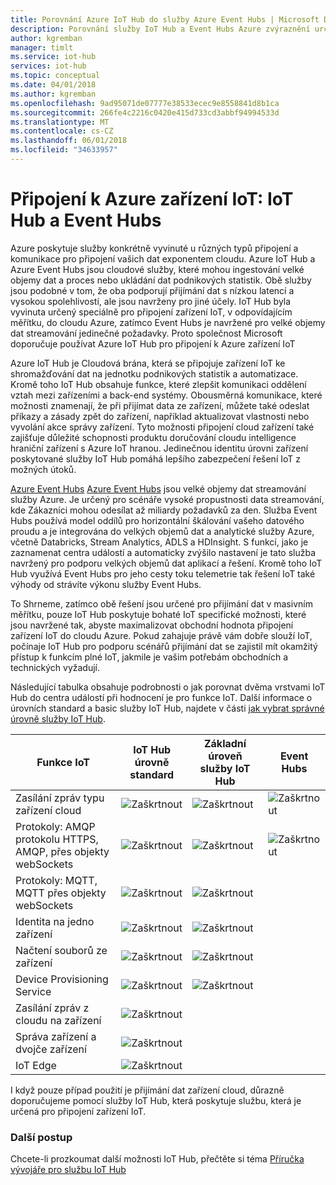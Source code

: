 ```yaml
---
title: Porovnání Azure IoT Hub do služby Azure Event Hubs | Microsoft Docs
description: Porovnání služby IoT Hub a Event Hubs Azure zvýraznění určité rozdíly a případy použití. Porovnání obsahuje podporované protokoly, správu zařízení, monitorování, a nahrávání souborů.
author: kgremban
manager: timlt
ms.service: iot-hub
services: iot-hub
ms.topic: conceptual
ms.date: 04/01/2018
ms.author: kgremban
ms.openlocfilehash: 9ad95071de07777e38533ecec9e8558841d8b1ca
ms.sourcegitcommit: 266fe4c2216c0420e415d733cd3abbf94994533d
ms.translationtype: MT
ms.contentlocale: cs-CZ
ms.lasthandoff: 06/01/2018
ms.locfileid: "34633957"
---
```

# <a name="connecting-iot-devices-to-azure-iot-hub-and-event-hubs"></a>Připojení k Azure zařízení IoT: IoT Hub a Event Hubs

Azure poskytuje služby konkrétně vyvinuté u různých typů připojení a komunikace pro připojení vašich dat exponentem cloudu. Azure IoT Hub a Azure Event Hubs jsou cloudové služby, které mohou ingestování velké objemy dat a proces nebo ukládání dat podnikových statistik. Obě služby jsou podobné v tom, že oba podporují přijímání dat s nízkou latencí a vysokou spolehlivostí, ale jsou navrženy pro jiné účely. IoT Hub byla vyvinuta určený speciálně pro připojení zařízení IoT, v odpovídajícím měřítku, do cloudu Azure, zatímco Event Hubs je navržené pro velké objemy dat streamování jedinečné požadavky. Proto společnost Microsoft doporučuje používat Azure IoT Hub pro připojení k Azure zařízení IoT

Azure IoT Hub je Cloudová brána, která se připojuje zařízení IoT ke shromažďování dat na jednotku podnikových statistik a automatizace. Kromě toho IoT Hub obsahuje funkce, které zlepšit komunikaci oddělení vztah mezi zařízeními a back-end systémy. Obousměrná komunikace, které možnosti znamenají, že při přijímat data ze zařízení, můžete také odeslat příkazy a zásady zpět do zařízení, například aktualizovat vlastnosti nebo vyvolání akce správy zařízení.  Tyto možnosti připojení cloud zařízení také zajišťuje důležité schopnosti produktu doručování cloudu intelligence hraniční zařízení s Azure IoT hranou. Jedinečnou identitu úrovni zařízení poskytované služby IoT Hub pomáhá lepšího zabezpečení řešení IoT z možných útoků. 

[Azure Event Hubs] [ Azure Event Hubs] jsou velké objemy dat streamování služby Azure. Je určený pro scénáře vysoké propustnosti data streamování, kde Zákazníci mohou odesílat až miliardy požadavků za den. Služba Event Hubs používá model oddílů pro horizontální škálování vašeho datového proudu a je integrována do velkých objemů dat a analytické služby Azure, včetně Databricks, Stream Analytics, ADLS a HDInsight. S funkcí, jako je zaznamenat centra událostí a automaticky zvýšilo nastavení je tato služba navržený pro podporu velkých objemů dat aplikací a řešení. Kromě toho IoT Hub využívá Event Hubs pro jeho cesty toku telemetrie tak řešení IoT také výhody od strávíte výkonu služby Event Hubs.

To Shrneme, zatímco obě řešení jsou určené pro přijímání dat v masivním měřítku, pouze IoT Hub poskytuje bohaté IoT specifické možnosti, které jsou navržené tak, abyste maximalizovat obchodní hodnota připojení zařízení IoT do cloudu Azure.  Pokud zahajuje právě vám dobře slouží IoT, počínaje IoT Hub pro podporu scénářů přijímání dat se zajistil mít okamžitý přístup k funkcím plné IoT, jakmile je vašim potřebám obchodních a technických vyžadují.

Následující tabulka obsahuje podrobnosti o jak porovnat dvěma vrstvami IoT Hub do centra událostí při hodnocení je pro funkce IoT. Další informace o úrovních standard a basic služby IoT Hub, najdete v části [jak vybrat správné úrovně služby IoT Hub][lnk-scaling].

| Funkce IoT | IoT Hub úrovně standard | Základní úroveň služby IoT Hub | Event Hubs |
| --- | --- | --- | --- |
| Zasílání zpráv typu zařízení cloud | ![Zaškrtnout][1] | ![Zaškrtnout][1] | ![Zaškrtnout][1] |
| Protokoly: AMQP protokolu HTTPS, AMQP, přes objekty webSockets | ![Zaškrtnout][1] | ![Zaškrtnout][1] | ![Zaškrtnout][1] |
| Protokoly: MQTT, MQTT přes objekty webSockets | ![Zaškrtnout][1] | ![Zaškrtnout][1] |  |
| Identita na jedno zařízení | ![Zaškrtnout][1] | ![Zaškrtnout][1] |  |
| Načtení souborů ze zařízení | ![Zaškrtnout][1] | ![Zaškrtnout][1] |  |
| Device Provisioning Service | ![Zaškrtnout][1] | ![Zaškrtnout][1] |  |
| Zasílání zpráv z cloudu na zařízení | ![Zaškrtnout][1] |  |  |
| Správa zařízení a dvojče zařízení | ![Zaškrtnout][1] |  |  |
| IoT Edge | ![Zaškrtnout][1] |  |  |

I když pouze případ použití je přijímání dat zařízení cloud, důrazně doporučujeme pomocí služby IoT Hub, která poskytuje službu, která je určená pro připojení zařízení IoT. 

### <a name="next-steps"></a>Další postup

Chcete-li prozkoumat další možnosti IoT Hub, přečtěte si téma [Příručka vývojáře pro službu IoT Hub][lnk-devguide]


[Azure Event Hubs]: ../event-hubs/event-hubs-what-is-event-hubs.md
[lnk-scaling]: iot-hub-scaling.md
[lnk-devguide]: iot-hub-devguide.md

<!--Image references-->
[1]: ./media/iot-hub-compare-event-hubs/ic195031.png
